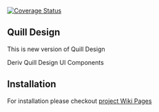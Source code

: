 [![Coverage Status](https://coveralls.io/repos/github/deriv-com/quill-design/badge.svg?branch=main)](https://coveralls.io/github/deriv-com/quill-design?branch=main)

## Quill Design

This is new version of Quill Design

Deriv Quill Design UI Components

## Installation

For installation please checkout [project Wiki Pages](https://github.com/deriv-com/quill-design/wiki)
